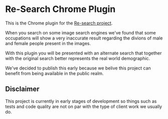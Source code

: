 # Re-Search Chrome Plugin

This is the Chrome plugin for the [Re-search project](#).

When you search on some image search engines we've found that some occupations will
show a very inaccurate result regarding the divions of male and female people present in the images.

With this plugin you will be presented with an alternate search that together with
the original search better represents the real world demographic.

We've decided to publish this early because we belive this project can benefit from being
available in the public realm.

## Disclaimer

This project is currently in early stages of development so things such as tests and code quality
are not on par with the type of client work we usually do.
